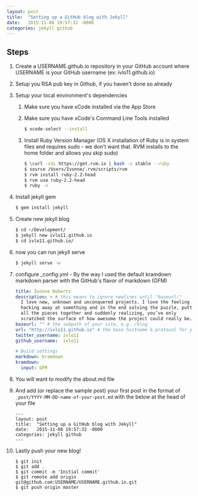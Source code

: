 ```yaml
---
layout: post
title:  "Setting up a GitHub blog with Jekyll"
date:   2015-11-08 19:57:32 -0800
categories: jekyll github
---
```

## Steps
1. Create a USERNAME.github.io repository in your GitHub account where USERNAME is your GitHub username (ex: ivlo11.github.io)
2. Setup you RSA pub key in Github, if you haven't done so already
3. Setup your local environment's dependencies
   1. Make sure you have xCode installed via the App Store
   2. Make sure you have xCode's Command Line Tools installed

      ```bash
      $ xcode-select --install
      ```

   3. Install Ruby Version Manager (OS X installation of Ruby is in system files and requires sudo - we don't want that. RVM installs to the home folder and allows you skip sudo)

      ```bash
      $ \curl -sSL https://get.rvm.io | bash -s stable --ruby
      $ source /Users/Ivonne/.rvm/scripts/rvm
      $ rvm install ruby-2.2-head
      $ rvm use ruby-2.2-head
      $ ruby -v
      ```

  4. Install jekyll gem

     ```bash
     $ gem install jekyll
     ```


4. Create new jekyll blog

   ```bash
   $ cd ~/Development/
   $ jekyll new ivlo11.github.io
   $ cd ivlo11.github.io/
   ```

7. now you can run jekyll serve

   ```bash
   $ jekyll serve -w
   ```

8. configure _config.yml -  By the way I used the default kramdown markdown parser with the GitHub's flavor of markdown (GFM) 

   ```yaml
   title: Ivonne Roberts
   description: > # this means to ignore newlines until "baseurl:"
     I love new, unknown and unconquered projects. I love the feeling of 
     hacking away at something and in the end solving the puzzle, putting 
     all the pieces together and suddenly realizing, you’ve only 
     scratched the surface of how awesome the project could really be.
   baseurl: "" # the subpath of your site, e.g. /blog
   url: "http://ivlo11.github.io" # the base hostname & protocol for your site
   twitter_username: ivlo11
   github_username:  ivlo11

   # Build settings
   markdown: kramdown
   kramdown:
     input: GFM

   ```

9. You will want to modify the about.md file
10. And add (or replace the sample post) your first post in the format of `_post/YYYY-MM-DD-name-of-your-post.md` with the below at the head of your file

    ```
    ---
    layout: post
    title:  "Setting up a GitHub blog with Jekyll"
    date:   2015-11-08 19:57:32 -0800
    categories: jekyll github
    ---
    ```

11. Lastly push your new blog!

    ```
    $ git init
    $ git add .
    $ git commit -m 'Initial commit'
    $ git remote add origin git@github.com:USERNAME/USERNAME.github.io.git
    $ git push origin master
    ```


